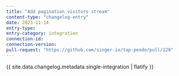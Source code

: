 ```yaml
---
title: "Add pagination visitors stream"
content-type: "changelog-entry"
date: 2023-11-14
entry-type: 
entry-category: integration
connection-id: 
connection-version: 
pull-request: "https://github.com/singer-io/tap-pendo/pull/129"
---
```

{{ site.data.changelog.metadata.single-integration | flatify }}
